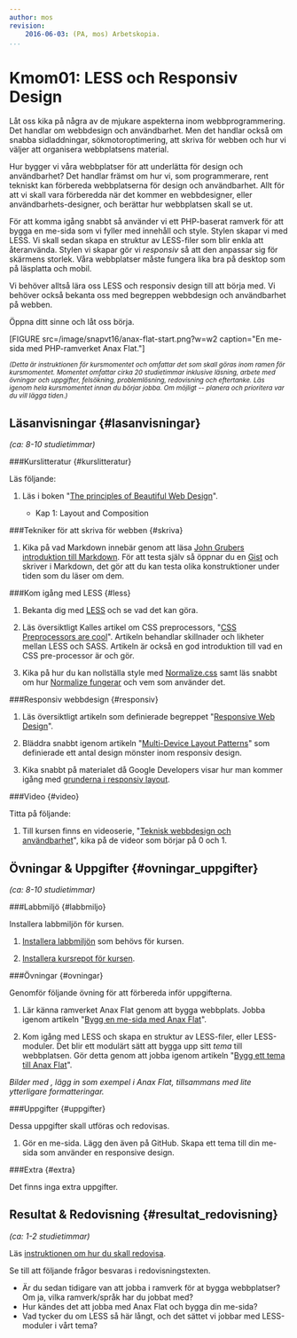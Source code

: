 ```yaml
---
author: mos
revision:
    2016-06-03: (PA, mos) Arbetskopia.
...
```

Kmom01: LESS och Responsiv Design
====================================

Låt oss kika på några av de mjukare aspekterna inom webbprogrammering. Det handlar om webbdesign och användbarhet. Men det handlar också om snabba sidladdningar, sökmotoroptimering, att skriva för webben och hur vi väljer att organisera webbplatsens material.

Hur bygger vi våra webbplatser för att underlätta för design och användbarhet? Det handlar främst om hur vi, som programmerare, rent tekniskt kan förbereda webbplatserna för design och användbarhet. Allt för att vi skall vara förberedda när det kommer en webbdesigner, eller användbarhets-designer, och berättar hur webbplatsen skall se ut.

<!--more-->

För att komma igång snabbt så använder vi ett PHP-baserat ramverk för att bygga en me-sida som vi fyller med innehåll och style. Stylen skapar vi med LESS. Vi skall sedan skapa en struktur av LESS-filer som blir enkla att återanvända. Stylen vi skapar gör vi *responsiv* så att den anpassar sig för skärmens storlek. Våra webbplatser måste fungera lika bra på desktop som på läsplatta och mobil.

Vi behöver alltså lära oss LESS och responsiv design till att börja med. Vi behöver också bekanta oss med begreppen webbdesign och användbarhet på webben.

Öppna ditt sinne och låt oss börja.

[FIGURE src=/image/snapvt16/anax-flat-start.png?w=w2 caption="En me-sida med PHP-ramverket Anax Flat."]



<!-- Flytta nedan text till eget dokumet/vy/block -->

<small>*(Detta är instruktionen för kursmomentet och omfattar det som skall göras inom ramen för kursmomentet. Momentet omfattar cirka 20 studietimmar inklusive läsning, arbete med övningar och uppgifter, felsökning, problemlösning, redovisning och eftertanke. Läs igenom hela kursmomentet innan du börjar jobba. Om möjligt -- planera och prioritera var du vill lägga tiden.)*</small>



Läsanvisningar  {#lasanvisningar}
---------------------------------

*(ca: 8-10 studietimmar)*


###Kurslitteratur  {#kurslitteratur}

Läs följande:

1. Läs i boken "[The principles of Beautiful Web Design](kunskap/boken-the-principles-of-beautiful-web-design)".

    * Kap 1: Layout and Composition



###Tekniker för att skriva för webben {#skriva}

1. Kika på vad Markdown innebär genom att läsa [John Grubers introduktion till Markdown](https://daringfireball.net/projects/markdown/basics). För att testa själv så öppnar du en [Gist](https://gist.github.com/) och skriver i Markdown, det gör att du kan testa olika konstruktioner under tiden som du läser om dem.



###Kom igång med LESS {#less}

1. Bekanta dig med [LESS](http://lesscss.org/) och se vad det kan göra. 

1. Läs översiktligt Kalles artikel om CSS preprocessors, "[CSS Preprocessors are cool](http://dbwebb.se/article/Kalle_CSS_LESS_SASS.pdf)". Artikeln behandlar skillnader och likheter mellan LESS och SASS. Artikeln är också en god introduktion till vad en CSS pre-processor är och gör.

1. Kika på hur du kan nollställa style med [Normalize.css](http://necolas.github.com/normalize.css/) samt läs snabbt om hur [Normalize fungerar](http://nicolasgallagher.com/about-normalize-css/) och vem som använder det.



###Responsiv webbdesign {#responsiv}

1. Läs översiktligt artikeln som definierade begreppet "[Responsive Web Design](http://alistapart.com/article/responsive-web-design/)".

1. Bläddra snabbt igenom artikeln "[Multi-Device Layout Patterns](http://www.lukew.com/ff/entry.asp?1514)" som definierade ett antal design mönster inom responsiv design.

1. Kika snabbt på materialet då Google Developers visar hur man kommer igång med [grunderna i responsiv layout](https://developers.google.com/web/fundamentals/design-and-ui/responsive/). 



###Video  {#video}

Titta på följande:

1. Till kursen finns en videoserie, "[Teknisk webbdesign och användbarhet](https://www.youtube.com/playlist?list=PLKtP9l5q3ce93K_FQtlmz2rcaR_BaKIET)", kika på de videor som börjar på 0 och 1.



Övningar & Uppgifter  {#ovningar_uppgifter}
-------------------------------------------

*(ca: 8-10 studietimmar)*



###Labbmiljö {#labbmiljo}

Installera labbmiljön för kursen.

1. [Installera labbmiljön](design/labbmiljo) som behövs för kursen.

1. [Installera kursrepot för kursen](dbwebb-cli/clone).



###Övningar {#ovningar}

Genomför följande övning för att förbereda inför uppgifterna.

1. Lär känna ramverket Anax Flat genom att bygga webbplats. Jobba igenom artikeln "[Bygg en me-sida med Anax Flat](kunskap/bygg-me-sida-med-anax-flat)".

1. Kom igång med LESS och skapa en struktur av LESS-filer, eller LESS-moduler. Det blir ett modulärt sätt att bygga upp sitt *tema* till webbplatsen. Gör detta genom att jobba igenom artikeln "[Bygg ett tema till Anax Flat](kunskap/bygg-ett-tema-till-anax-flat)".

*Bilder med ![](), lägg in som exempel i Anax Flat, tillsammans med lite ytterligare formatteringar.*




###Uppgifter {#uppgifter}

Dessa uppgifter skall utföras och redovisas.

1. Gör en me-sida. Lägg den även på GitHub. Skapa ett tema till din me-sida som använder en responsive design.





###Extra {#extra}

Det finns inga extra uppgifter.



Resultat & Redovisning  {#resultat_redovisning}
-----------------------------------------------

*(ca: 1-2 studietimmar)*

Läs [instruktionen om hur du skall redovisa](design/redovisa).

Se till att följande frågor besvaras i redovisningstexten.

* Är du sedan tidigare van att jobba i ramverk för at bygga webbplatser? Om ja, vilka ramverk/språk har du jobbat med?
* Hur kändes det att jobba med Anax Flat och bygga din me-sida?
* Vad tycker du om LESS så här långt, och det sättet vi jobbar med LESS-moduler i vårt tema?
